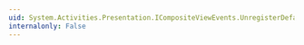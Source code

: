 ```yaml
---
uid: System.Activities.Presentation.ICompositeViewEvents.UnregisterDefaultCompositeView(System.Activities.Presentation.ICompositeView)
internalonly: False
---
```

